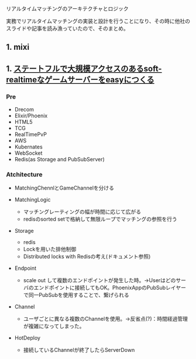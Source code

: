 

リアルタイムマッチングのアーキテクチャとロジック

実務でリアルタイムマッチングの実装と設計を行うことになり、その時に他社のスライドや記事を読み漁っていたので、そのまとめ。

## 1. mixi


## 1. [ステートフルで大規模アクセスのあるsoft-realtimeなゲームサーバーをeasyにつくる](https://speakerdeck.com/ne_sachirou/sutetohurudeda-gui-mo-akusesufalsearusoft-realtimenagemusabawoeasynitukuru?slide=22)

### Pre
- Drecom
- Elixir/Phoenix
- HTML5
- TCG
- RealTimePvP
- AWS
- Kubernates
- WebSocket
- Redis(as Storage and PubSubServer)

### Atchitecture
- MatchingChennlとGameChannelを分ける
- MatchingLogic
  
  - マッチングレーティングの幅が時間に応じて広がる
  - redisのsorted setで格納して無限ループでマッチングの参照を行う

- Storage
  - redis
  - Lockを用いた排他制御
  - Distributed locks with Redisの考え(ドキュメント参照)

- Endpoint

   - scale out して複数のエンドポイントが発生した時。→Userはどのサーバのエンドポイントに接続してもOK。PhoenixAppのPubSubレイヤーで同一PubSubを使用することで、繋げられる
    
- Channel

  - ユーザごとに異なる複数のChannelを使用。→反省点(?)：時間経過管理が複雑になってしまった。

- HotDeploy
  
  - 接続しているChannelが終了したらServerDown
  

